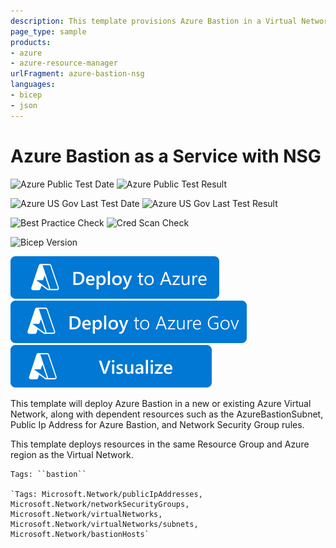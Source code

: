 ```yaml
---
description: This template provisions Azure Bastion in a Virtual Network
page_type: sample
products:
- azure
- azure-resource-manager
urlFragment: azure-bastion-nsg
languages:
- bicep
- json
---
```

# Azure Bastion as a Service with NSG

![Azure Public Test Date](https://azurequickstartsservice.blob.core.windows.net/badges/quickstarts/microsoft.network/azure-bastion-nsg/PublicLastTestDate.svg)
![Azure Public Test Result](https://azurequickstartsservice.blob.core.windows.net/badges/quickstarts/microsoft.network/azure-bastion-nsg/PublicDeployment.svg)

![Azure US Gov Last Test Date](https://azurequickstartsservice.blob.core.windows.net/badges/quickstarts/microsoft.network/azure-bastion-nsg/FairfaxLastTestDate.svg)
![Azure US Gov Last Test Result](https://azurequickstartsservice.blob.core.windows.net/badges/quickstarts/microsoft.network/azure-bastion-nsg/FairfaxDeployment.svg)

![Best Practice Check](https://azurequickstartsservice.blob.core.windows.net/badges/quickstarts/microsoft.network/azure-bastion-nsg/BestPracticeResult.svg)
![Cred Scan Check](https://azurequickstartsservice.blob.core.windows.net/badges/quickstarts/microsoft.network/azure-bastion-nsg/CredScanResult.svg)

![Bicep Version](https://azurequickstartsservice.blob.core.windows.net/badges/quickstarts/microsoft.network/azure-bastion-nsg/BicepVersion.svg)

[![Deploy To Azure](https://raw.githubusercontent.com/Azure/azure-quickstart-templates/master/1-CONTRIBUTION-GUIDE/images/deploytoazure.svg?sanitize=true)](https://portal.azure.com/#create/Microsoft.Template/uri/https%3A%2F%2Fraw.githubusercontent.com%2FAzure%2Fazure-quickstart-templates%2Fmaster%2Fquickstarts%2Fmicrosoft.network%2Fazure-bastion-nsg%2Fazuredeploy.json)  [![Deploy To AzureGov](https://raw.githubusercontent.com/Azure/azure-quickstart-templates/master/1-CONTRIBUTION-GUIDE/images/deploytoazuregov.svg?sanitize=true)](https://portal.azure.us/#create/Microsoft.Template/uri/https%3A%2F%2Fraw.githubusercontent.com%2FAzure%2Fazure-quickstart-templates%2Fmaster%2Fquickstarts%2Fmicrosoft.network%2Fazure-bastion-nsg%2Fazuredeploy.json)  [![Visualize](https://raw.githubusercontent.com/Azure/azure-quickstart-templates/master/1-CONTRIBUTION-GUIDE/images/visualizebutton.svg?sanitize=true)](http://armviz.io/#/?load=https%3A%2F%2Fraw.githubusercontent.com%2FAzure%2Fazure-quickstart-templates%2Fmaster%2Fquickstarts%2Fmicrosoft.network%2Fazure-bastion-nsg%2Fazuredeploy.json)

This template will deploy Azure Bastion in a new or existing Azure Virtual Network, along with dependent resources such as the AzureBastionSubnet, Public Ip Address for Azure Bastion, and Network Security Group rules.

This template deploys resources in the same Resource Group and Azure region as the Virtual Network.

```
Tags: ``bastion``

`Tags: Microsoft.Network/publicIpAddresses, Microsoft.Network/networkSecurityGroups, Microsoft.Network/virtualNetworks, Microsoft.Network/virtualNetworks/subnets, Microsoft.Network/bastionHosts`
